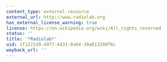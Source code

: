 ```yaml
---
content_type: external-resource
external_url: http://www.radiolab.org
has_external_license_warning: true
license: https://en.wikipedia.org/wiki/All_rights_reserved
status: ''
title: '*Radiolab*'
uid: 2f1221d9-4977-4431-8a64-39a013280f6c
wayback_url: ''
---
```

